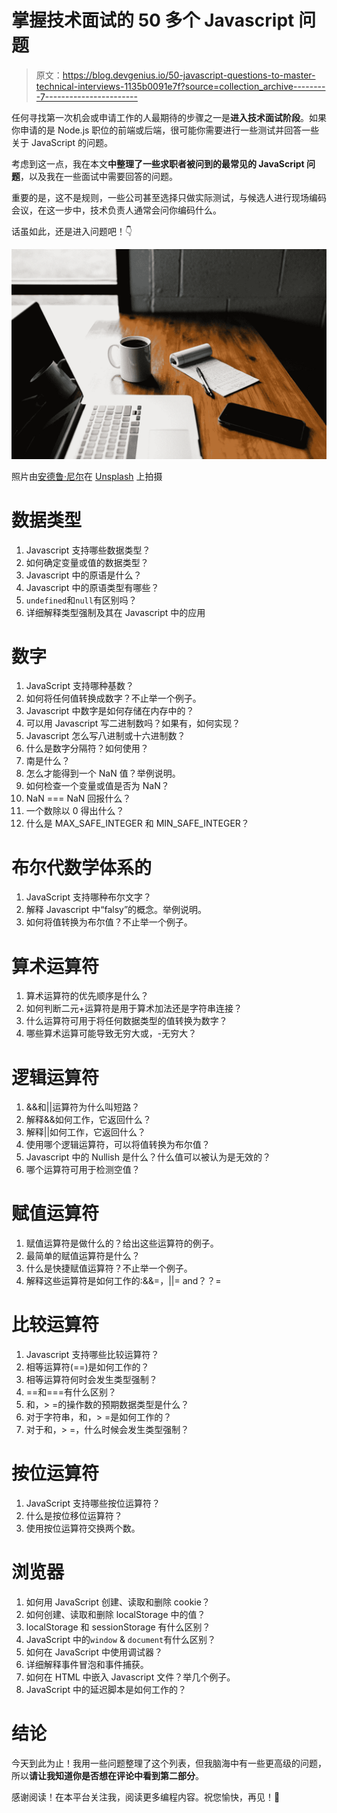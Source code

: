 # 掌握技术面试的 50 多个 Javascript 问题

> 原文：<https://blog.devgenius.io/50-javascript-questions-to-master-technical-interviews-1135b0091e7f?source=collection_archive---------7----------------------->

任何寻找第一次机会或申请工作的人最期待的步骤之一是**进入技术面试阶段**。如果你申请的是 Node.js 职位的前端或后端，很可能你需要进行一些测试并回答一些关于 JavaScript 的问题。

考虑到这一点，我在本文**中整理了一些求职者被问到的最常见的 JavaScript 问题**，以及我在一些面试中需要回答的问题。

重要的是，这不是规则，一些公司甚至选择只做实际测试，与候选人进行现场编码会议，在这一步中，技术负责人通常会问你编码什么。

话虽如此，还是进入问题吧！👇

![](img/0402148c86820603b28cdfec7025cb4e.png)

照片由[安德鲁·尼尔](https://unsplash.com/@andrewtneel?utm_source=medium&utm_medium=referral)在 [Unsplash](https://unsplash.com?utm_source=medium&utm_medium=referral) 上拍摄

# 数据类型

1.  Javascript 支持哪些数据类型？
2.  如何确定变量或值的数据类型？
3.  Javascript 中的原语是什么？
4.  Javascript 中的原语类型有哪些？
5.  `undefined`和`null`有区别吗？
6.  详细解释类型强制及其在 Javascript 中的应用

# 数字

1.  JavaScript 支持哪种基数？
2.  如何将任何值转换成数字？不止举一个例子。
3.  Javascript 中数字是如何存储在内存中的？
4.  可以用 Javascript 写二进制数吗？如果有，如何实现？
5.  Javascript 怎么写八进制或十六进制数？
6.  什么是数字分隔符？如何使用？
7.  南是什么？
8.  怎么才能得到一个 NaN 值？举例说明。
9.  如何检查一个变量或值是否为 NaN？
10.  NaN === NaN 回报什么？
11.  一个数除以 0 得出什么？
12.  什么是 MAX_SAFE_INTEGER 和 MIN_SAFE_INTEGER？

# 布尔代数学体系的

1.  JavaScript 支持哪种布尔文字？
2.  解释 Javascript 中“falsy”的概念。举例说明。
3.  如何将值转换为布尔值？不止举一个例子。

# 算术运算符

1.  算术运算符的优先顺序是什么？
2.  如何判断二元+运算符是用于算术加法还是字符串连接？
3.  什么运算符可用于将任何数据类型的值转换为数字？
4.  哪些算术运算可能导致无穷大或，-无穷大？

# 逻辑运算符

1.  &&和||运算符为什么叫短路？
2.  解释&&如何工作，它返回什么？
3.  解释||如何工作，它返回什么？
4.  使用哪个逻辑运算符，可以将值转换为布尔值？
5.  Javascript 中的 Nullish 是什么？什么值可以被认为是无效的？
6.  哪个运算符可用于检测空值？

# 赋值运算符

1.  赋值运算符是做什么的？给出这些运算符的例子。
2.  最简单的赋值运算符是什么？
3.  什么是快捷赋值运算符？不止举一个例子。
4.  解释这些运算符是如何工作的:&&=，||= and？？=

# 比较运算符

1.  Javascript 支持哪些比较运算符？
2.  相等运算符(==)是如何工作的？
3.  相等运算符何时会发生类型强制？
4.  ==和===有什么区别？
5.  和，> =的操作数的预期数据类型是什么？
6.  对于字符串，和，> =是如何工作的？
7.  对于和，> =，什么时候会发生类型强制？

# 按位运算符

1.  JavaScript 支持哪些按位运算符？
2.  什么是按位移位运算符？
3.  使用按位运算符交换两个数。

# 浏览器

1.  如何用 JavaScript 创建、读取和删除 cookie？
2.  如何创建、读取和删除 localStorage 中的值？
3.  localStorage 和 sessionStorage 有什么区别？
4.  JavaScript 中的`window` & `document`有什么区别？
5.  如何在 JavaScript 中使用调试器？
6.  详细解释事件冒泡和事件捕获。
7.  如何在 HTML 中嵌入 Javascript 文件？举几个例子。
8.  JavaScript 中的延迟脚本是如何工作的？

# 结论

今天到此为止！我用一些问题整理了这个列表，但我脑海中有一些更高级的问题，所以**请让我知道你是否想在评论中看到第二部分**。

感谢阅读！在本平台关注我，阅读更多编程内容。祝您愉快，再见！👋